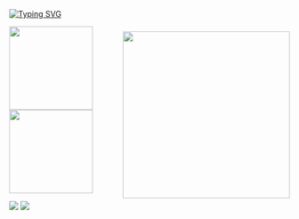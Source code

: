<img style="margin-top: 40px;" align="right" width="300px" src="https://64.media.tumblr.com/be7b6303d867b69fb8655be8d671060a/9c127732feb10266-c5/s640x960/a1543e59ca02550c5220ea61a56be8fa5bc7da7b.gif">
<a href="https://git.io/typing-svg"><img src="https://readme-typing-svg.demolab.com?font=Fira+Code&pause=1000&color=FFF&width=435&lines=hello!!!!+this+is+ligia+akemi+%3A)" alt="Typing SVG" /></a>
<br>

<img height="150px" src="https://github-readme-stats.vercel.app/api/top-langs/?username=limiyama&layout=compact&langs_count=8&theme=prussian&hide_border=true"/> <img height="150px" src="https://github-readme-stats.vercel.app/api?username=limiyama&theme=prussian&hide_border=true&include_all_commits=false"/>

[![](https://img.shields.io/badge/linkedin-116299)](http://linkedin.com/in/limiyama)
[![](https://img.shields.io/badge/lattes-4d9bd0)](http://lattes.cnpq.br/8085124701759641)


